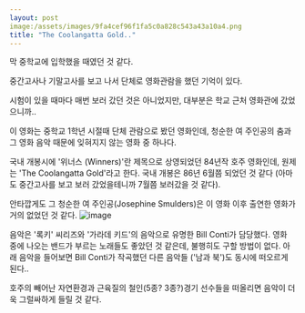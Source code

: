 ```yaml
---
layout: post
image:/assets/images/9fa4cef96f1fa5c0a828c543a43a10a4.png
title: "The Coolangatta Gold.."
---
```


막 중학교에 입학했을 때였던 것 같다. 

중간고사나 기말고사를 보고 나서 단체로 영화관람을 했던 기억이 있다.

시험이 있을 때마다 매번 보러 갔던 것은 아니었지만, 대부분은 학교 근처 영화관에 갔었으니까..

이 영화는 중학교 1학년 시절때 단체 관람으로 봤던 영화인데, 청순한 여 주인공의 춤과 그 영화 음악 때문에 잊혀지지 않는 영화 중 하나다.

국내 개봉시에 '위너스 (Winners)'란 제목으로 상영되었던 84년작 호주 영화인데, 원제는 'The Coolangatta Gold'라고 한다. 국내 개봉은 86년 6월쯤 되었던 것 같다 (아마도 중간고사를 보고 보러 갔었을테니까 7월쯤 보러갔을 것 같다).

안타깝게도 그 청순한 여 주인공(Josephine Smulders)은 이 영화 이후 출연한 영화가 거의 없었던 것 같다. 
![image](/assets/images/9fa4cef96f1fa5c0a828c543a43a10a4.png)

음악은 '록키' 씨리즈와 '가라데 키드'의 음악으로 유명한 Bill Conti가 담당했다. 영화 중에 나오는 밴드가 부르는 노래들도 좋았던 것 같은데, 불행히도 구할 방법이 없다. 아래 음악을 들어보면 Bill Conti가 작곡했던 다른 음악들 ('남과 북')도 동시에 떠오르게 된다..

호주의 빼어난 자연환경과 근육질의 철인(5종? 3종?)경기 선수들을 떠올리면 음악이 더욱 그럴싸하게 들릴 것 같다.




